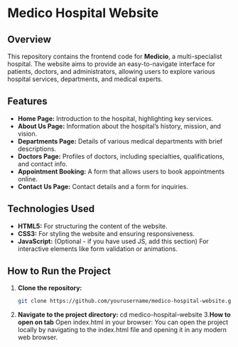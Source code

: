 # Medico Hospital Website

## Overview

This repository contains the frontend code for **Medicio**, a multi-specialist hospital. The website aims to provide an easy-to-navigate interface for patients, doctors, and administrators, allowing users to explore various hospital services, departments, and medical experts.

## Features

- **Home Page:** Introduction to the hospital, highlighting key services.
- **About Us Page:** Information about the hospital’s history, mission, and vision.
- **Departments Page:** Details of various medical departments with brief descriptions.
- **Doctors Page:** Profiles of doctors, including specialties, qualifications, and contact info.
- **Appointment Booking:** A form that allows users to book appointments online.
- **Contact Us Page:** Contact details and a form for inquiries.

## Technologies Used

- **HTML5:** For structuring the content of the website.
- **CSS3:** For styling the website and ensuring responsiveness.
- **JavaScript:** (Optional - if you have used JS, add this section) For interactive elements like form validation or animations.
  
## How to Run the Project

1. **Clone the repository:**
   ```bash
   git clone https://github.com/yourusername/medico-hospital-website.git
2. **Navigate to the project directory:**
    cd medico-hospital-website
3.**How to open on tab**
   Open index.html in your browser: You can open the project locally by navigating to the index.html file and opening it in any modern web browser.
